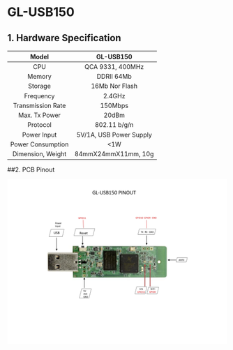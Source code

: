 # 	GL-USB150

## 1. Hardware Specification

|       Model       |        GL-USB150        |
| :---------------: | :---------------------: |
|        CPU        |    QCA 9331, 400MHz     |
|      Memory       |       DDRII 64Mb        |
|      Storage      |     16Mb Nor Flash      |
|     Frequency     |         2.4GHz          |
| Transmission Rate |         150Mbps         |
|   Max. Tx Power   |          20dBm          |
|     Protocol      |      802.11 b/g/n       |
|    Power Input    | 5V/1A, USB Power Supply |
| Power Consumption |           <1W           |
| Dimension, Weight |   84mmX24mmX11mm, 10g   |



##2. PCB Pinout

![](src\GL-USB150-PINOUT-1.jpg) 

   







